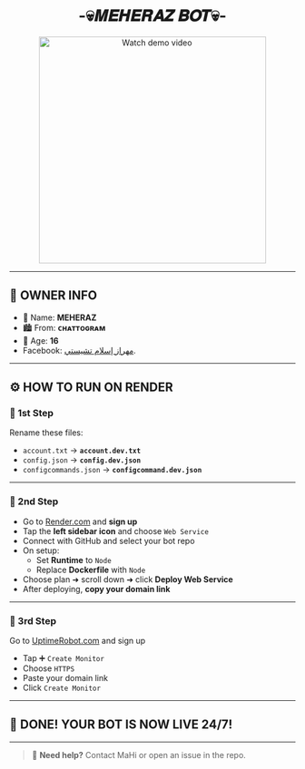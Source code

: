 <h1 align="center"> -💀𝑴𝑬𝑯𝑬𝑹𝑨𝒁 𝑩𝑶𝑻💀- </h1>

<p align="center">
  <a href="https://drive.google.com/uc?export=download&id=1Frx9DgIvt5Nf0gL6jNCa0uzSDq_pMtnL">
    <img src="https://drive.google.com/uc?export=download&id=1aObLHB8N1Zlo54VY1HYSQo258cv7E7pP" alt="Watch demo video" width="400"/>
  </a>
</p>

---

## 👤 OWNER INFO

- 👑 Name: **MEHERAZ**
- 🏙️ From: **ᴄʜᴀᴛᴛᴏɢʀᴀᴍ**
- 🎂 Age: **16**
- Facebook: [مهراز إسلام تشيستي](https://www.facebook.com/CHISTY.57).</br>

---

## ⚙️ HOW TO RUN ON RENDER

### 🥇 1st Step
Rename these files:
- `account.txt` → **`account.dev.txt`**
- `config.json` → **`config.dev.json`**
- `configcommands.json` → **`configcommand.dev.json`**

---

### 🥈 2nd Step
- Go to [Render.com](https://render.com) and **sign up**
- Tap the **left sidebar icon** and choose `Web Service`
- Connect with GitHub and select your bot repo
- On setup:
  - Set **Runtime** to `Node`
  - Replace **Dockerfile** with `Node`
- Choose plan ➜ scroll down ➜ click **Deploy Web Service**
- After deploying, **copy your domain link**

---

### 🥉 3rd Step
Go to [UptimeRobot.com](https://uptimerobot.com) and sign up

- Tap ➕ `Create Monitor`
- Choose `HTTPS`
- Paste your domain link
- Click `Create Monitor`

---

## 🎉 DONE! YOUR BOT IS NOW LIVE 24/7!

---

> 🤖 **Need help?** Contact MaHi or open an issue in the repo.
